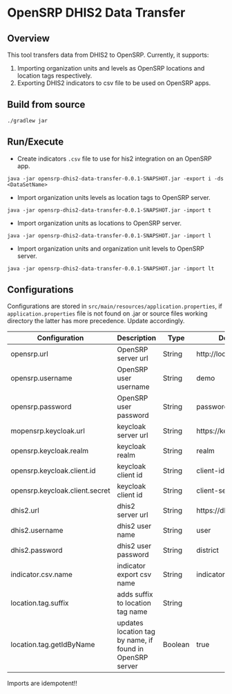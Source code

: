 # OpenSRP DHIS2 Data Transfer
## Overview
This tool transfers data from DHIS2 to OpenSRP. Currently, it supports:
1. Importing organization units and levels as OpenSRP locations and location tags respectively.
2. Exporting DHIS2 indicators to csv file to be used on OpenSRP apps.

## Build from source
```shell
./gradlew jar
```

## Run/Execute

- Create indicators `.csv` file to use for his2 integration on an OpenSRP app.
```shell
java -jar opensrp-dhis2-data-transfer-0.0.1-SNAPSHOT.jar -export i -ds <DataSetName>
```
- Import organization units levels as location tags to OpenSRP server.
```shell
java -jar opensrp-dhis2-data-transfer-0.0.1-SNAPSHOT.jar -import t
```
- Import organization units as locations to OpenSRP server.
```shell
java -jar opensrp-dhis2-data-transfer-0.0.1-SNAPSHOT.jar -import l
```
- Import organization units and organization unit levels to OpenSRP server.
```shell
java -jar opensrp-dhis2-data-transfer-0.0.1-SNAPSHOT.jar -import lt
```

## Configurations
Configurations are stored in `src/main/resources/application.properties`, if `application.properties` file is not found on .jar or source files working directory the latter has more precedence. Update accordingly.

| Configuration                  | Description                                              | Type    | Default               |
|--------------------------------|----------------------------------------------------------|---------|-----------------------|
| opensrp.url                    | OpenSRP server url                                       | String  | http://localhost:8080 |
| opensrp.username               | OpenSRP user username                                    | String  | demo                  |
| opensrp.password               | OpenSRP user password                                    | String  | password              |
| mopensrp.keycloak.url          | keycloak server url                                      | String  | https://keycloak-url  |
| opensrp.keycloak.realm         | keycloak realm                                           | String  | realm                 |
| opensrp.keycloak.client.id     | keycloak client id                                       | String  | client-id             |
| opensrp.keycloak.client.secret | keycloak client id                                       | String  | client-secret         |
| dhis2.url                      | dhis2 server url                                         | String  | https://dhis2-url     |
| dhis2.username                 | dhis2 user name                                          | String  | user                  |
| dhis2.password                 | dhis2 user password                                      | String  | district              |
| indicator.csv.name             | indicator export csv name                                | String  | indicators.csv        |
| location.tag.suffix            | adds suffix to location tag name                         | String  |                       |
| location.tag.getIdByName       | updates location tag by name, if found in OpenSRP server | Boolean | true                  |

Imports are idempotent!!
